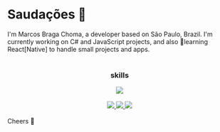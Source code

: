 <h1>Saudações 👋</h1>
<div>
I'm Marcos Braga Choma, a developer based on São Paulo, Brazil. I'm currently working on C# and JavaScript projects, and also 🌱learning React[Native] to handle small projects and apps.
</div>

<br />
<div align="center">
  <h3>skills</h3>
  <a href="/">
    <img src="https://skillicons.dev/icons?i=dotnet,aws,react,ts" />
  </a>
</div>
<br />

<div align="center"> 
  <a href="mailto:marcos@choma.dev">
    <img src="https://img.shields.io/badge/Gmail-333333?style=for-the-badge&logo=gmail&logoColor=red" />
  </a>
  <a href="https://linkedin.com/in/marcosbragachoma" target="_blank">
    <img src="https://img.shields.io/badge/LinkedIn-0077B5?style=for-the-badge&logo=linkedin&logoColor=white" target="_blank" />
  </a>
  <a href="https://choma.dev" target="_blank">
     <img src="https://img.shields.io/badge/website-FF5722?style=for-the-badge&logo=todoist&logoColor=white" target="_blank" /> <!-- sqlite, safari, google-chrome are other good icon options -->
  </a>
</div>
<br />
Cheers 🚀

<!--
**chomadev/chomadev** is a ✨ _special_ ✨ repository because its `README.md` (this file) appears on your GitHub profile.

Here are some ideas to get you started:

- 🔭 I’m currently working on ...
- 🌱 I’m currently learning ...
- 👯 I’m looking to collaborate on ...
- 🤔 I’m looking for help with ...
- 💬 Ask me about ...
- 📫 How to reach me: ...
- 😄 Pronouns: ...
- ⚡ Fun fact: ...
-->

